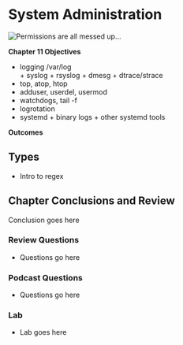 # System Administration 
![*Permissions are all messed up...*](http://imgs.xkcd.com/comics/authorization.png  "Permissions")

__Chapter 11 Objectives__

  *  logging  /var/log  
    + syslog 
    + rsyslog
    + dmesg
    + dtrace/strace
  * top, atop, htop
  * adduser, userdel, usermod
  * watchdogs, tail -f
  * logrotation
  *  systemd 
    + binary logs
    + other systemd tools
  

__Outcomes__



## Types

  * Intro to regex

## Chapter Conclusions and Review

  Conclusion goes here

### Review Questions

  * Questions go here

### Podcast Questions

 * Questions go here

### Lab

 * Lab goes here 
 
 